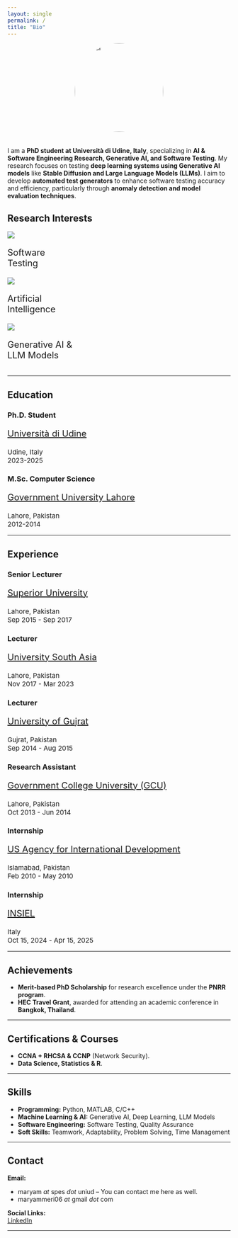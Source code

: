 ```yaml
---
layout: single
permalink: /
title: "Bio"
---
```


<div class="row">
<img src="{{site.baseurl}}/assets/images/profile-picture.jpeg" alt="Avatar" style="width:200px; border-radius: 50%;  display: block;margin-left: auto;margin-right: auto; padding-bottom:20px">
</div>

I am a **PhD student at Università di Udine, Italy**, specializing in **AI & Software Engineering Research, Generative AI, and Software Testing**. My research focuses on testing **deep learning systems using Generative AI models** like **Stable Diffusion and Large Language Models (LLMs)**. I aim to develop **automated test generators** to enhance software testing accuracy and efficiency, particularly through **anomaly detection and model evaluation techniques**.

## **Research Interests**
<div class="row">
  <div class="column">
    <div class="image-cropper">
      <img src="{{site.baseurl}}/assets/images/search.png"/>
    </div>
    <p style="font-size:20px">Software<br> Testing</p>
  </div>
  <div class="column">
    <div class="image-cropper">
      <img src="{{site.baseurl}}/assets/images/brain.png"/>
    </div>
    <p style="font-size:20px">Artificial<br> Intelligence</p>
  </div>
  <div class="column">
    <div class="image-cropper">
      <img src="{{site.baseurl}}/assets/images/dna.png"/>
    </div>
    <p style="font-size:20px">Generative AI &<br> LLM Models</p>
  </div>
</div>

---

## **Education**
<div class="timeline">
  <div class="container-highlight right">
    <div class="content">
      <h3>Ph.D. Student</h3>
      <p style="font-size:20px"><a href="https://www.uniud.it/en">Università di Udine</a></p>      
      <p style="font-size:15px">Udine, Italy<br> 2023-2025</p>
    </div>
  </div>
  <div class="container left">
    <div class="content">
      <h3>M.Sc. Computer Science</h3>
      <p style="font-size:20px"><a href="#">Government University Lahore</a></p>      
      <p style="font-size:15px">Lahore, Pakistan<br> 2012-2014</p>
    </div>
  </div>
</div>

---

## **Experience**
<div class="timeline">
  <div class="container-highlight right">
    <div class="content">
      <h3>Senior Lecturer</h3>
      <p style="font-size:20px"><a href="#">Superior University</a></p>      
      <p style="font-size:15px">Lahore, Pakistan<br> Sep 2015 - Sep 2017</p>
    </div>
  </div>

  <div class="container left">
    <div class="content">
      <h3>Lecturer</h3>
      <p style="font-size:20px"><a href="#">University South Asia</a></p>      
      <p style="font-size:15px">Lahore, Pakistan<br> Nov 2017 - Mar 2023</p>
    </div>
  </div>

  <div class="container right">
    <div class="content">
      <h3>Lecturer</h3>
      <p style="font-size:20px"><a href="#">University of Gujrat</a></p>      
      <p style="font-size:15px">Gujrat, Pakistan<br> Sep 2014 - Aug 2015</p>
    </div>
  </div>

  <div class="container left">
    <div class="content">
      <h3>Research Assistant</h3>
      <p style="font-size:20px"><a href="#">Government College University (GCU)</a></p>
      <p style="font-size:15px">Lahore, Pakistan<br> Oct 2013 - Jun 2014</p>
    </div>
  </div>

  <div class="container right">
    <div class="content">
      <h3>Internship</h3>
      <p style="font-size:20px"><a href="#">US Agency for International Development</a></p>
      <p style="font-size:15px">Islamabad, Pakistan<br> Feb 2010 - May 2010</p>
    </div>
  </div>

  <div class="container left">
    <div class="content">
      <h3>Internship</h3>
      <p style="font-size:20px"><a href="#">INSIEL</a></p>
      <p style="font-size:15px">Italy<br> Oct 15, 2024 - Apr 15, 2025</p>
    </div>
  </div>
</div>

---

## **Achievements**
- **Merit-based PhD Scholarship** for research excellence under the **PNRR program**.  
- **HEC Travel Grant**, awarded for attending an academic conference in **Bangkok, Thailand**.  

---

## **Certifications & Courses**
- **CCNA + RHCSA & CCNP** (Network Security).  
- **Data Science, Statistics & R**.  

---

## **Skills**
- **Programming:** Python, MATLAB, C/C++  
- **Machine Learning & AI:** Generative AI, Deep Learning, LLM Models  
- **Software Engineering:** Software Testing, Quality Assurance  
- **Soft Skills:** Teamwork, Adaptability, Problem Solving, Time Management  

---

## **Contact**
**Email:**  
- maryam *at* spes *dot* uniud – You can contact me here as well.  
- maryammeri06 *at* gmail *dot* com  

**Social Links:**  
[LinkedIn](https://www.linkedin.com/in/maryam-588693122)  

---

